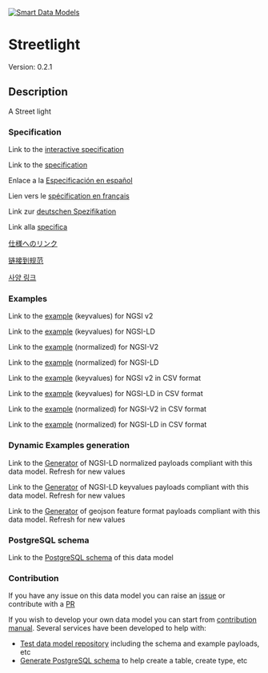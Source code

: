 [![Smart Data Models](https://smartdatamodels.org/wp-content/uploads/2022/01/SmartDataModels_logo.png "Logo")](https://smartdatamodels.org)
# Streetlight
Version: 0.2.1

## Description 

A Street light
### Specification

Link to the [interactive specification](https://swagger.lab.fiware.org/?url=https://smart-data-models.github.io/dataModel.Streetlighting/Streetlight/swagger.yaml)

Link to the [specification](https://github.com/smart-data-models/dataModel.Streetlighting/blob/master/Streetlight/doc/spec.md)

Enlace a la [Especificación en español](https://github.com/smart-data-models/dataModel.Streetlighting/blob/master/Streetlight/doc/spec_ES.md)

Lien vers le [spécification en français](https://github.com/smart-data-models/dataModel.Streetlighting/blob/master/Streetlight/doc/spec_FR.md)

Link zur [deutschen Spezifikation](https://github.com/smart-data-models/dataModel.Streetlighting/blob/master/Streetlight/doc/spec_DE.md)

Link alla [specifica](https://github.com/smart-data-models/dataModel.Streetlighting/blob/master/Streetlight/doc/spec_IT.md)

[仕様へのリンク](https://github.com/smart-data-models/dataModel.Streetlighting/blob/master/Streetlight/doc/spec_JA.md)

[链接到规范](https://github.com/smart-data-models/dataModel.Streetlighting/blob/master/Streetlight/doc/spec_ZH.md)

[사양 링크](https://github.com/smart-data-models/dataModel.Streetlighting/blob/master/Streetlight/doc/spec_KO.md)
### Examples

Link to the [example](https://smart-data-models.github.io/dataModel.Streetlighting/Streetlight/examples/example.json) (keyvalues) for NGSI v2

Link to the [example](https://smart-data-models.github.io/dataModel.Streetlighting/Streetlight/examples/example.jsonld) (keyvalues) for NGSI-LD

Link to the [example](https://smart-data-models.github.io/dataModel.Streetlighting/Streetlight/examples/example-normalized.json) (normalized) for NGSI-V2

Link to the [example](https://smart-data-models.github.io/dataModel.Streetlighting/Streetlight/examples/example-normalized.jsonld) (normalized) for NGSI-LD

Link to the [example](https://github.com/smart-data-models/dataModel.Streetlighting/blob/master/Streetlight/examples/example.json.csv) (keyvalues) for NGSI v2 in CSV format

Link to the [example](https://github.com/smart-data-models/dataModel.Streetlighting/blob/master/Streetlight/examples/example.jsonld.csv) (keyvalues) for NGSI-LD in CSV format

Link to the [example](https://github.com/smart-data-models/dataModel.Streetlighting/blob/master/Streetlight/examples/example-normalized.json.csv) (normalized) for NGSI-V2 in CSV format

Link to the [example](https://github.com/smart-data-models/dataModel.Streetlighting/blob/master/Streetlight/examples/example-normalized.jsonld.csv) (normalized) for NGSI-LD in CSV format
### Dynamic Examples generation

Link to the [Generator](https://smartdatamodels.org/extra/ngsi-ld_generator.php?schemaUrl=https://raw.githubusercontent.com/smart-data-models/dataModel.Streetlighting/master/Streetlight/schema.json&email=info@smartdatamodels.org) of NGSI-LD normalized payloads compliant with this data model. Refresh for new values

Link to the [Generator](https://smartdatamodels.org/extra/ngsi-ld_generator_keyvalues.php?schemaUrl=https://raw.githubusercontent.com/smart-data-models/dataModel.Streetlighting/master/Streetlight/schema.json&email=info@smartdatamodels.org) of NGSI-LD keyvalues payloads compliant with this data model. Refresh for new values

Link to the [Generator](https://smartdatamodels.org/extra/geojson_features_generator.php?schemaUrl=https://raw.githubusercontent.com/smart-data-models/dataModel.Streetlighting/master/Streetlight/schema.json&email=info@smartdatamodels.org) of geojson feature format payloads compliant with this data model. Refresh for new values
### PostgreSQL schema

Link to the [PostgreSQL schema](https://github.com/smart-data-models/dataModel.Streetlighting/blob/master/Streetlight/schema.sql) of this data model
### Contribution

 If you have any issue on this data model you can raise an [issue](https://github.com/smart-data-models/dataModel.Streetlighting/issues)  or contribute with a [PR](https://github.com/smart-data-models/dataModel.Streetlighting/pulls)

 If you wish to develop your own data model you can start from [contribution manual](https://bit.ly/contribution_manual). Several services have been developed to help with: 
 - [Test data model repository](https://smartdatamodels.org/index.php/data-models-contribution-api/) including the schema and example payloads, etc
 - [Generate PostgreSQL schema](https://smartdatamodels.org/index.php/sql-service/) to help create a table, create type, etc